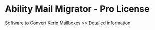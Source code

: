 # Ability Mail Migrator - Pro License
Software to Convert Kerio Mailboxes
[>> Detailed information](https://secure.shareit.com/shareit/product.html?productid=300994749&affiliateid=200057808)